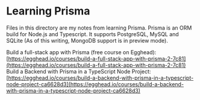 # Learning Prisma

Files in this directory are my notes from learning Prisma. Prisma is an ORM build for Node.js and Typescript. It supports PostgreSQL, MySQL and SQLite (As of this writing, MongoDB support is in preview mode).

Build a full-stack app with Prisma (free course on Egghead): [https://egghead.io/courses/build-a-full-stack-app-with-prisma-2-7c81](https://egghead.io/courses/build-a-full-stack-app-with-prisma-2-7c81)
Build a Backend with Prisma in a TypeScript Node Project: [https://egghead.io/courses/build-a-backend-with-prisma-in-a-typescript-node-project-ca6628d3](https://egghead.io/courses/build-a-backend-with-prisma-in-a-typescript-node-project-ca6628d3)